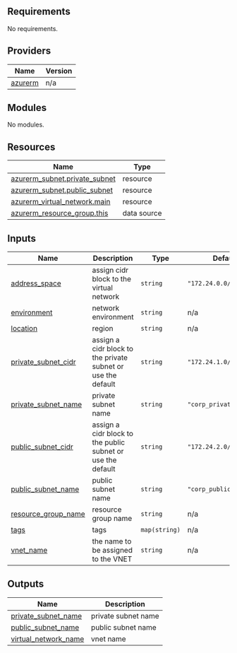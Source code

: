 <!-- BEGIN_TF_DOCS -->
## Requirements

No requirements.

## Providers

| Name | Version |
|------|---------|
| <a name="provider_azurerm"></a> [azurerm](#provider\_azurerm) | n/a |

## Modules

No modules.

## Resources

| Name | Type |
|------|------|
| [azurerm_subnet.private_subnet](https://registry.terraform.io/providers/hashicorp/azurerm/latest/docs/resources/subnet) | resource |
| [azurerm_subnet.public_subnet](https://registry.terraform.io/providers/hashicorp/azurerm/latest/docs/resources/subnet) | resource |
| [azurerm_virtual_network.main](https://registry.terraform.io/providers/hashicorp/azurerm/latest/docs/resources/virtual_network) | resource |
| [azurerm_resource_group.this](https://registry.terraform.io/providers/hashicorp/azurerm/latest/docs/data-sources/resource_group) | data source |

## Inputs

| Name | Description | Type | Default | Required |
|------|-------------|------|---------|:--------:|
| <a name="input_address_space"></a> [address\_space](#input\_address\_space) | assign cidr block to the virtual network | `string` | `"172.24.0.0/16"` | no |
| <a name="input_environment"></a> [environment](#input\_environment) | network environment | `string` | n/a | yes |
| <a name="input_location"></a> [location](#input\_location) | region | `string` | n/a | yes |
| <a name="input_private_subnet_cidr"></a> [private\_subnet\_cidr](#input\_private\_subnet\_cidr) | assign a cidr block to the private subnet or use the default | `string` | `"172.24.1.0/24"` | no |
| <a name="input_private_subnet_name"></a> [private\_subnet\_name](#input\_private\_subnet\_name) | private subnet name | `string` | `"corp_private_subnet"` | no |
| <a name="input_public_subnet_cidr"></a> [public\_subnet\_cidr](#input\_public\_subnet\_cidr) | assign a cidr block to the public subnet or use the default | `string` | `"172.24.2.0/24"` | no |
| <a name="input_public_subnet_name"></a> [public\_subnet\_name](#input\_public\_subnet\_name) | public subnet name | `string` | `"corp_public_subnet"` | no |
| <a name="input_resource_group_name"></a> [resource\_group\_name](#input\_resource\_group\_name) | resource group name | `string` | n/a | yes |
| <a name="input_tags"></a> [tags](#input\_tags) | tags | `map(string)` | n/a | yes |
| <a name="input_vnet_name"></a> [vnet\_name](#input\_vnet\_name) | the name to be assigned to the VNET | `string` | n/a | yes |

## Outputs

| Name | Description |
|------|-------------|
| <a name="output_private_subnet_name"></a> [private\_subnet\_name](#output\_private\_subnet\_name) | private subnet name |
| <a name="output_public_subnet_name"></a> [public\_subnet\_name](#output\_public\_subnet\_name) | public subnet name |
| <a name="output_virtual_network_name"></a> [virtual\_network\_name](#output\_virtual\_network\_name) | vnet name |
<!-- END_TF_DOCS -->